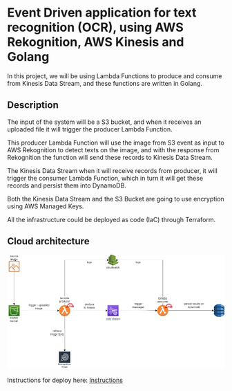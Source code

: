 # Event Driven application for text recognition (OCR), using AWS Rekognition, AWS Kinesis and Golang

In this project, we will be using Lambda Functions to produce and consume from Kinesis Data Stream, and these functions are written in Golang.

## Description

The input of the system will be a S3 bucket, and when it receives an uploaded file it will trigger the producer Lambda Function.

This producer Lambda Function will use the image from S3 event as input to AWS Rekognition to detect texts on the image, and with the response from Rekognition the function will send these records to Kinesis Data Stream.

The Kinesis Data Stream when it will receive records from producer, it will trigger the consumer Lambda Function, which in turn it will get these records and persist them into DynamoDB.

Both the Kinesis Data Stream and the S3 Bucket are going to use encryption using AWS Managed Keys.

All the infrastructure could be deployed as code (IaC) through Terraform.

## Cloud architecture
![Architecture](./architecture/kinesis-lambda.drawio.png)

Instructions for deploy here: [Instructions](./infrastructure/README.md)
